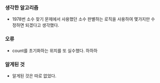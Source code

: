 ### 생각한 알고리즘
 - 1978번 소수 찾기 문제에서 사용했던 소수 판별하는 로직을 사용하여 몇가지만 수정하면 되겠다고 생각했다.

### 오류
 - count를 초기화하는 위치를 또 실수했다. 하하하

### 알게된 것
 - 알게된 것은 따로 없었다.
